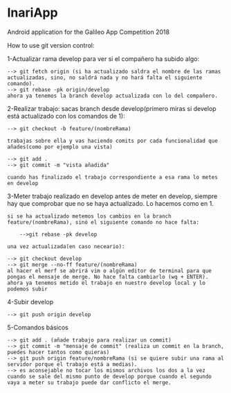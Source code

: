 # InariApp
Android application for the Galileo App Competition 2018

How to use git version control:

1-Actualizar rama develop para ver si el compañero ha subido algo:

	--> git fetch origin (si ha actualizado saldra el nombre de las ramas actualizadas, sino, no saldrá nada y no hará falta el siguiente comando).
	--> git rebase -pk origin/develop
	ahora ya tenemos la branch develop actualizada con lo del compañero.

2-Realizar trabajo:
	sacas branch desde develop(primero miras si develop está actualizado con los comandos de 1):
	
	--> git checkout -b feature/(nombreRama)

	trabajas sobre ella y vas haciendo comits por cada funcionalidad que añades(como por ejemplo una vista)

	--> git add .
	--> git commit -m "vista añadida"

	cuando has finalizado el trabajo correspondiente a esa rama lo metes en develop

3-Meter trabajo realizado en develop
	antes de meter en develop, siempre hay que comprobar que no se haya actualizado. Lo hacemos como en 1.

	si se ha actualizado metemos los cambios en la branch feature/(nombreRama), sinó el siguiente comando no hace falta:
  
		-->git rebase -pk develop
    
	una vez actualizada(en caso neceario):

	--> git checkout develop
	--> git merge --no-ff feature/(nombreRama) 
	al hacer el merf se abrirá vim o algún editor de terminal para que pongas el mensaje de merge. No hace falta cambiarlo (wq + ENTER).
	ahora ya tenemos metido el trabajo en nuestro develop local y lo podemos subir

4-Subir develop

	--> git push origin develop

5-Comandos básicos

	--> git add . (añade trabajo para realizar un commit)
	--> git commit -m "mensaje de commit" (realiza un commit en la branch, puedes hacer tantos como quieras)
	--> git push origin feature/nombreRama (si se quiere subir una rama al servidor porque el trabajo está a medias).
	--> es aconsejable no tocar los mismos archivos los dos a la vez cuando se sale del mismo punto de develop porque cuando el segundo vaya a meter su trabajo puede dar conflicto el merge.



